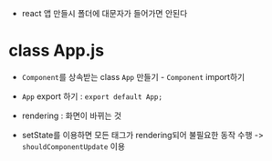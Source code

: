 - react 앱 만들시 폴더에 대문자가 들어가면 안된다
# class App.js
- `Component`를 상속받는 class `App` 만들기 - `Component` import하기
- `App` export 하기 : `export default App;`

- rendering : 화면이 바뀌는 것  
- setState를 이용하면 모든 태그가 rendering되어 불필요한 동작 수행 ->  `shouldComponentUpdate` 이용

